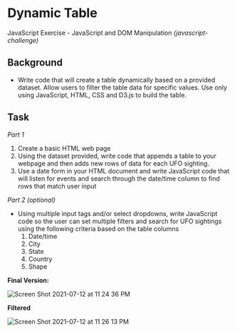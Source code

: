 # Dynamic Table
JavaScript Exercise - JavaScript and DOM Manipulation
<i>(javascript-challenge)</i>

## Background
* Write code that will create a table dynamically based on a provided dataset. Allow users to filter the table data for specific values. Use only using JavaScript, HTML, CSS and D3.js to build the table.

## Task
<i>Part 1</i>
1. Create a basic HTML web page
2. Using the dataset provided, write code that appends a table to your webpage and then adds new rows of data for each UFO sighting.
3. Use a date form in your HTML document and write JavaScript code that will listen for events and search through the date/time column to find rows that match user input

<i>Part 2 (optional)</i>
* Using multiple input tags and/or select dropdowns, write JavaScript code so the user can set multiple filters and search for UFO sightings using the following criteria based on the table columns
  1. Date/time
  2. City
  3. State
  4. Country
  5. Shape
  
 <b>Final Version:</b>
 
 ![Screen Shot 2021-07-12 at 11 24 36 PM](https://user-images.githubusercontent.com/22499952/125385358-552c4280-e368-11eb-9e5a-5c547b29015a.png)
 
 <b>Filtered</b>
 
 ![Screen Shot 2021-07-12 at 11 26 13 PM](https://user-images.githubusercontent.com/22499952/125385480-8f95df80-e368-11eb-8f18-2f2f9714c1cd.png)


